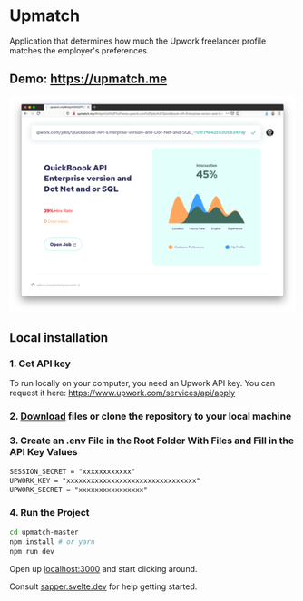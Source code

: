 # Upmatch
Application that determines how much the Upwork freelancer profile matches the employer's preferences.

## Demo: https://upmatch.me

![Screenshot](https://github.com/plastiniq/upmatch/blob/master/screenshot.png)

## Local installation

### 1. Get API key
To run locally on your computer, you need an Upwork API key. You can request it here: https://www.upwork.com/services/api/apply

### 2. [Download](https://github.com/plastiniq/upmatch/archive/master.zip) files or clone the repository to your local machine

### 3. Create an .env File in the Root Folder With Files and Fill in the API Key Values
```
SESSION_SECRET = "xxxxxxxxxxxx"
UPWORK_KEY = "xxxxxxxxxxxxxxxxxxxxxxxxxxxxxxxx"
UPWORK_SECRET = "xxxxxxxxxxxxxxxx"
```

### 4. Run the Project
```bash
cd upmatch-master
npm install # or yarn
npm run dev
```

Open up [localhost:3000](http://localhost:3000) and start clicking around.

Consult [sapper.svelte.dev](https://sapper.svelte.dev) for help getting started.